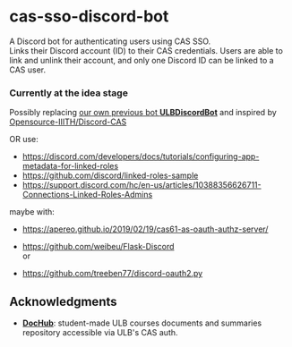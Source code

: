 # cas-sso-discord-bot
A Discord bot for authenticating users using CAS SSO.  
Links their Discord account (ID) to their CAS credentials. Users are able to link and unlink their account, and only one Discord ID can be linked to a CAS user.  

### Currently at the idea stage
Possibly replacing [our own previous bot **ULBDiscordBot**](https://github.com/bepolytech/ULBDiscordBot) and inspired by [Opensource-IIITH/Discord-CAS](https://github.com/Opensource-IIITH/Discord-CAS)  

OR use:  

- https://discord.com/developers/docs/tutorials/configuring-app-metadata-for-linked-roles  
- https://github.com/discord/linked-roles-sample  
- https://support.discord.com/hc/en-us/articles/10388356626711-Connections-Linked-Roles-Admins  

maybe with:  
- https://apereo.github.io/2019/02/19/cas61-as-oauth-authz-server/  

- https://github.com/weibeu/Flask-Discord  
or  
- https://github.com/treeben77/discord-oauth2.py  

## Acknowledgments
- [**DocHub**](https://github.com/DocHub-ULB/DocHub): student-made ULB courses documents and summaries repository accessible via ULB's CAS auth.  
